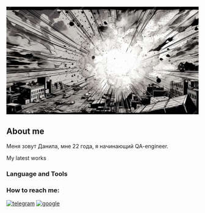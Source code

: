 ![Header](https://github.com/sadk1ng/sadk1ng/blob/main/assets/header.jpg) 

## About me
Меня зовут Данила, мне 22 года, я начинающий QA-engineer.

My latest works

### Language and Tools



### How to reach me: 
[<img src='https://cdn.jsdelivr.net/npm/simple-icons@3.0.1/icons/telegram.svg' alt='telegram' height='40'>](https://t.me/Mmndanon)  [<img src='https://cdn.jsdelivr.net/npm/simple-icons@3.0.1/icons/google.svg' alt='google' height='40'>](https://mail.google.com/mail/u/0/#inbox)  

